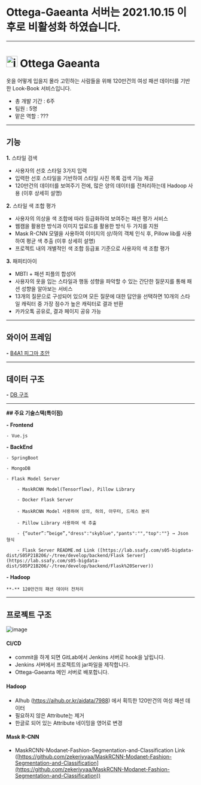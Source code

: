 # Ottega-Gaeanta 서버는 2021.10.15 이후로 비활성화 하였습니다.
---

# <img src="https://user-images.githubusercontent.com/58909226/139459983-d2ec3a58-bcf7-480d-b0b7-e44263daae8e.png" alt="image-20211029182657119" width="30" height="30"/> **Ottega Gaeanta**


옷을 어떻게 입을지 몰라 고민하는 사람들을 위해 120만건의 여성 패션 데이터를 기반한 Look-Book 서비스입니다.

- 총 개발 기간 : 6주
- 팀원 : 5명
- 맡은 역할 : ???

---

## 기능

**1.** 스타일 검색
  - 사용자의 선호 스타일 3가지 입력
  - 입력한 선호 스타일을 기반하여 스타일 사진 목록 검색 기능 제공
  - 120만건의 데이터를 보여주기 전에, 많은 양의 데이터를 전처리하는데 Hadoop 사용 (이후 상세히 설명)

**2.** 스타일 색 조합 평가
  - 사용자의 의상을 색 조합에 따라 등급화하여 보여주는 패션 평가 서비스
  - 웹캠을 활용한 방식과 이미지 업로드를 활용한 방식 두 가지를 지원
  - Mask R-CNN 모델을 사용하여 이미지의 상/하의 객체 인식 후, Pillow lib를 사용하여 평균 색 추출 (이후 상세히 설명)
  - 프로젝트 내의 개별적인 색 조합 등급표 기준으로 사용자의 색 조합 평가

**3.** 패피티아이 
  - MBTI + 패션 피플의 합성어
  - 사용자의 옷을 입는 스타일과 행동 성향을 파악할 수 있는 간단한 질문지를 통해 패션 성향을 알아보는 서비스
  - 13개의 질문으로 구성되어 있으며 모든 질문에 대한 답안을 선택하면 10개의 스타일 캐릭터 중 가장 점수가 높은 캐릭터로 결과 반환
  - 카카오톡 공유로, 결과 페이지 공유 가능

---

## 와이어 프레임

**-** [B4A1 피그마 초안](https://www.figma.com/file/lhDtkfKlM8cGv4efBdTGrO/B4A1-%ED%94%BC%EA%B7%B8%EB%A7%88-%EC%B4%88%EC%95%88?node-id=0%3A1)

---

## 데이터 구조

**-** [DB 구조](https://www.notion.so/DB-31e92abfea9849eb915e8b67d74ee96e)

---

**## 주요 기술스택(특이점)**

**-** **Frontend**

    - Vue.js

**-** **BackEnd**

    - SpringBoot

    - MongoDB

    - Flask Model Server

    ​    - MaskRCNN Model(Tensorflow), Pillow Library

    ​    - Docker Flask Server

    ​    - MaskRCNN Model 사용하여 상의, 하의, 아우터, 드레스 분리

    ​    - Pillow Library 사용하여 색 추출

    ​    - {“outer”:”beige”,"dress":"skyblue","pants":"","top":""} → Json 형식

    ​    - Flask Server README.md Link ([https://lab.ssafy.com/s05-bigdata-dist/S05P21B206/-/tree/develop/backend/Flask Server](https://lab.ssafy.com/s05-bigdata-dist/S05P21B206/-/tree/develop/backend/Flask%20Server))

**-** **Hadoop**

    **-** 120만건의 패션 데이터 전처리

---

## 프로젝트 구조

![image](https://user-images.githubusercontent.com/58909226/139460031-105ea783-914d-4e40-a7c6-2e0c846479bf.png)

#### CI/CD
- commit을 하게 되면 GitLab에서 Jenkins 서버로 hook을 날립니다.
- Jenkins 서버에서 프로젝트의 jar파일을 제작합니다.
- Ottega-Gaeanta 메인 서버로 배포합니다.

#### Hadoop
- AIhub (https://aihub.or.kr/aidata/7988) 에서 획득한 120만건의 여성 패션 데이터
- 필요하지 않은 Attribute는 제거
- 한글로 되어 있는 Attribute 네이밍을 영어로 변경

#### Mask R-CNN
- MaskRCNN-Modanet-Fashion-Segmentation-and-Classification Link ([https://github.com/zekeriyyaa/MaskRCNN-Modanet-Fashion-Segmentation-and-Classification](https://github.com/zekeriyyaa/MaskRCNN-Modanet-Fashion-Segmentation-and-Classification))
